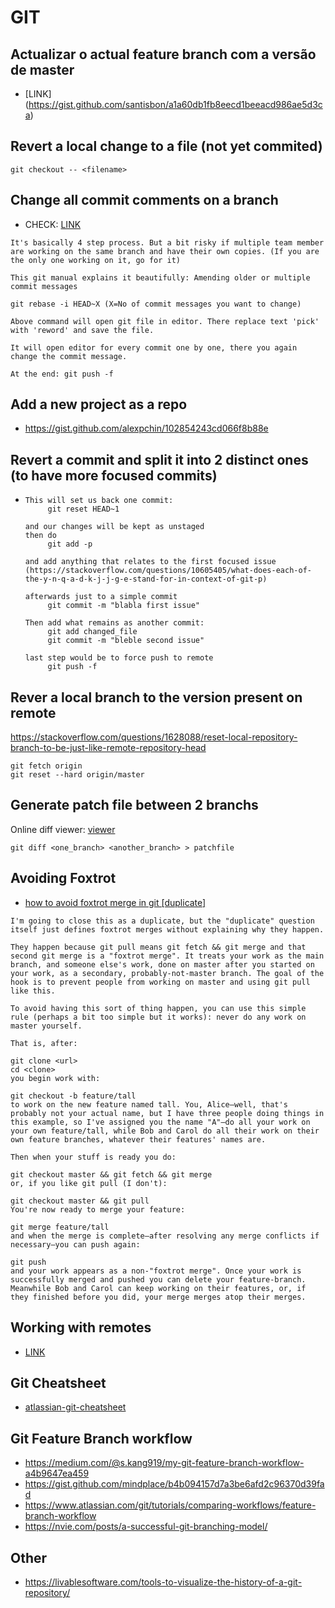 # GIT
   
 ## Actualizar o actual feature branch com a versão de master
   * [LINK] (https://gist.github.com/santisbon/a1a60db1fb8eecd1beeacd986ae5d3ca)

## Revert a local change to a file (not yet commited)
````
git checkout -- <filename>
````
## Change all commit comments on a branch
  * CHECK: [LINK](https://stackoverflow.com/questions/14381044/how-do-i-change-a-git-commit-message-in-bitbucket/49482409)
````
It's basically 4 step process. But a bit risky if multiple team member are working on the same branch and have their own copies. (If you are the only one working on it, go for it)

This git manual explains it beautifully: Amending older or multiple commit messages

git rebase -i HEAD~X (X=No of commit messages you want to change)

Above command will open git file in editor. There replace text 'pick' with 'reword' and save the file.

It will open editor for every commit one by one, there you again change the commit message.

At the end: git push -f

````

## Add a new project as a repo
  * https://gist.github.com/alexpchin/102854243cd066f8b88e

## Revert a commit and split it into 2 distinct ones (to have more focused commits)
  * ````
    This will set us back one commit:
         git reset HEAD~1
         
    and our changes will be kept as unstaged
    then do
         git add -p
         
    and add anything that relates to the first focused issue (https://stackoverflow.com/questions/10605405/what-does-each-of-the-y-n-q-a-d-k-j-j-g-e-stand-for-in-context-of-git-p)
    
    afterwards just to a simple commit
         git commit -m "blabla first issue"
    
    Then add what remains as another commit:
         git add changed_file
         git commit -m "bleble second issue"
         
    last step would be to force push to remote
         git push -f
    
    ````

## Rever a local branch to the version present on remote
https://stackoverflow.com/questions/1628088/reset-local-repository-branch-to-be-just-like-remote-repository-head
````
git fetch origin
git reset --hard origin/master
````

## Generate patch file between 2 branchs 
Online diff viewer: [viewer](https://diffy.org/)
````
git diff <one_branch> <another_branch> > patchfile
````

## Avoiding Foxtrot
  * [how to avoid foxtrot merge in git [duplicate]](https://stackoverflow.com/questions/55155810/how-to-avoid-foxtrot-merge-in-git)
````
I'm going to close this as a duplicate, but the "duplicate" question itself just defines foxtrot merges without explaining why they happen.

They happen because git pull means git fetch && git merge and that second git merge is a "foxtrot merge". It treats your work as the main branch, and someone else's work, done on master after you started on your work, as a secondary, probably-not-master branch. The goal of the hook is to prevent people from working on master and using git pull like this.

To avoid having this sort of thing happen, you can use this simple rule (perhaps a bit too simple but it works): never do any work on master yourself.

That is, after:

git clone <url>
cd <clone>
you begin work with:

git checkout -b feature/tall
to work on the new feature named tall. You, Alice—well, that's probably not your actual name, but I have three people doing things in this example, so I've assigned you the name "A"–do all your work on your own feature/tall, while Bob and Carol do all their work on their own feature branches, whatever their features' names are.

Then when your stuff is ready you do:

git checkout master && git fetch && git merge
or, if you like git pull (I don't):

git checkout master && git pull
You're now ready to merge your feature:

git merge feature/tall
and when the merge is complete—after resolving any merge conflicts if necessary—you can push again:

git push
and your work appears as a non-"foxtrot merge". Once your work is successfully merged and pushed you can delete your feature-branch. Meanwhile Bob and Carol can keep working on their features, or, if they finished before you did, your merge merges atop their merges.
````

## Working with remotes
  * [LINK](https://git-scm.com/book/en/v2/Git-Basics-Working-with-Remotes)

## Git Cheatsheet
  * [atlassian-git-cheatsheet](https://www.atlassian.com/git/tutorials/atlassian-git-cheatsheet)

## Git Feature Branch workflow
  * https://medium.com/@s.kang919/my-git-feature-branch-workflow-a4b9647ea459
  * https://gist.github.com/mindplace/b4b094157d7a3be6afd2c96370d39fad
  * https://www.atlassian.com/git/tutorials/comparing-workflows/feature-branch-workflow
  * https://nvie.com/posts/a-successful-git-branching-model/

## Other
  * https://livablesoftware.com/tools-to-visualize-the-history-of-a-git-repository/

